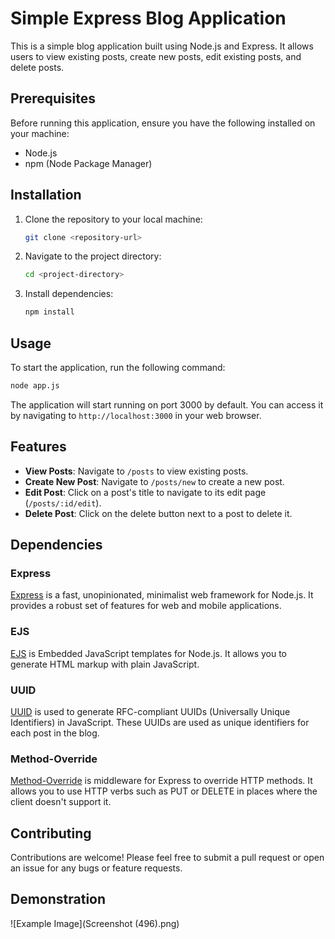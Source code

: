 
# Simple Express Blog Application

This is a simple blog application built using Node.js and Express. It allows users to view existing posts, create new posts, edit existing posts, and delete posts.

## Prerequisites

Before running this application, ensure you have the following installed on your machine:

- Node.js
- npm (Node Package Manager)

## Installation

1. Clone the repository to your local machine:

    ```bash
    git clone <repository-url>
    ```

2. Navigate to the project directory:

    ```bash
    cd <project-directory>
    ```

3. Install dependencies:

    ```bash
    npm install
    ```

## Usage

To start the application, run the following command:

```bash
node app.js
```

The application will start running on port 3000 by default. You can access it by navigating to `http://localhost:3000` in your web browser.

## Features

- **View Posts**: Navigate to `/posts` to view existing posts.
- **Create New Post**: Navigate to `/posts/new` to create a new post.
- **Edit Post**: Click on a post's title to navigate to its edit page (`/posts/:id/edit`).
- **Delete Post**: Click on the delete button next to a post to delete it.

## Dependencies

### Express

[Express](https://www.npmjs.com/package/express) is a fast, unopinionated, minimalist web framework for Node.js. It provides a robust set of features for web and mobile applications.

### EJS

[EJS](https://www.npmjs.com/package/ejs) is Embedded JavaScript templates for Node.js. It allows you to generate HTML markup with plain JavaScript.

### UUID

[UUID](https://www.npmjs.com/package/uuid) is used to generate RFC-compliant UUIDs (Universally Unique Identifiers) in JavaScript. These UUIDs are used as unique identifiers for each post in the blog.

### Method-Override

[Method-Override](https://www.npmjs.com/package/method-override) is middleware for Express to override HTTP methods. It allows you to use HTTP verbs such as PUT or DELETE in places where the client doesn't support it.

## Contributing

Contributions are welcome! Please feel free to submit a pull request or open an issue for any bugs or feature requests.

## Demonstration

![Example Image](Screenshot (496).png)


